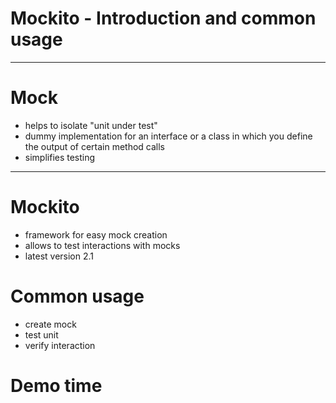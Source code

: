 # Mockito - Introduction and common usage

---

# Mock
- helps to isolate "unit under test"
- dummy implementation for an interface or a class in which you define the output of certain method calls
- simplifies testing
---
# Mockito

- framework for easy mock creation
- allows to test interactions with mocks
- latest version 2.1

# Common usage

- create mock
- test unit
- verify interaction


# Demo time



